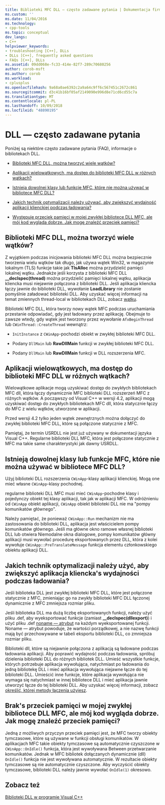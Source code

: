```yaml
---
title: Biblioteki MFC DLL — często zadawane pytania | Dokumentacja firmy Microsoft
ms.custom: ''
ms.date: 11/04/2016
ms.technology:
- cpp-tools
ms.topic: conceptual
dev_langs:
- C++
helpviewer_keywords:
- troubleshooting [C++], DLLs
- DLLs [C++], frequently asked questions
- FAQs [C++], DLLs
ms.assetid: 09dd068e-fc33-414e-82f7-289c70680256
author: corob-msft
ms.author: corob
ms.workload:
- cplusplus
ms.openlocfilehash: 9a68a0ae6392c2a9a64c9ff6c567451c2672c861
ms.sourcegitcommit: d3c41b16bf05af2149090e996d8e71cd6cd55c7a
ms.translationtype: MT
ms.contentlocale: pl-PL
ms.lasthandoff: 10/09/2018
ms.locfileid: "48890195"
---
```

# <a name="dll-frequently-asked-questions"></a>DLL — często zadawane pytania

Poniżej są niektóre często zadawane pytania (FAQ), informacje o bibliotekach DLL.

- [Biblioteki MFC DLL, można tworzyć wiele wątków?](#mfc_multithreaded_1)

- [Aplikacji wielowątkowych, ma dostęp do biblioteki MFC DLL w różnych wątkach?](#mfc_multithreaded_2)

- [Istnieją dowolnej klasy lub funkcje MFC, które nie można używać w bibliotece MFC DLL?](#mfc_prohibited_classes)

- [Jakich technik optymalizacji należy używać, aby zwiększyć wydajność aplikacji klienckiej podczas ładowania?](#mfc_optimization)

- [Występuje przeciek pamięci w mojej zwykłej bibliotece DLL MFC, ale mój kod wygląda dobrze. Jak mogę znaleźć przeciek pamięci?](#memory_leak)

## <a name="mfc_multithreaded_1"></a> Biblioteki MFC DLL, można tworzyć wiele wątków?

Z wyjątkiem podczas inicjowania biblioteki MFC DLL można bezpiecznie tworzenia wielu wątków tak długo, jak używa wątek Win32, w magazynie lokalnym (TLS) funkcje takie jak **TlsAlloc** można przydzielić pamięci lokalnej wątku. Jednakże jeśli korzysta z biblioteki MFC DLL **__declspec(thread)** można przydzielić pamięci lokalnej wątku, aplikacja kliencka musi niejawnie połączona z biblioteki DLL. Jeśli aplikacja kliencka łączy jawnie do biblioteki DLL, wywołanie **LoadLibrary** nie zostanie pomyślnie załadować biblioteki DLL. Aby uzyskać więcej informacji na temat zmiennych thread-local w bibliotekach DLL, zobacz [wątku](../cpp/thread.md).

Biblioteki MFC DLL, która tworzy nowy wątek MFC podczas uruchamiania przestanie odpowiadać, gdy jest ładowany przez aplikację. Obejmuje to zawsze wtedy, gdy wątek jest tworzony przez wywołanie `AfxBeginThread` lub `CWinThread::CreateThread` wewnątrz:

- `InitInstance` z `CWinApp`-pochodzi obiekt w zwykłej biblioteki MFC DLL.

- Podany `DllMain` lub **RawDllMain** funkcji w zwykłej biblioteki MFC DLL.

- Podany `DllMain` lub **RawDllMain** funkcji w DLL rozszerzenia MFC.

## <a name="mfc_multithreaded_2"></a> Aplikacji wielowątkowych, ma dostęp do biblioteki MFC DLL w różnych wątkach?

Wielowątkowe aplikacje mogą uzyskiwać dostęp do zwykłych bibliotekach MFC dll, która łączy dynamicznie MFC biblioteki DLL rozszerzeń MFC z różnych wątków. A począwszy od Visual C++ w wersji 4.2, aplikacji mogą uzyskiwać dostęp do zwykłych bibliotekach MFC dll, która statycznie łączy do MFC z wielu wątków, utworzone w aplikacji.

Przed wersji 4.2 tylko jeden wątek zewnętrznych można dołączyć do zwykłej biblioteki MFC DLL, które są połączone statycznie z MFC.

Pamiętaj, że termin USRDLL nie jest już używany w dokumentacji języka Visual C++. Regularne biblioteki DLL MFC, która jest połączone statycznie z MFC ma takie same charakterystyki jak dawny USRDLL.

## <a name="mfc_prohibited_classes"></a> Istnieją dowolnej klasy lub funkcje MFC, które nie można używać w bibliotece MFC DLL?

Użyj biblioteki DLL rozszerzenia `CWinApp`-klasy aplikacji klienckiej. Mogą one mieć własne `CWinApp`-klasy pochodnej.

regularne biblioteki DLL MFC musi mieć `CWinApp`-pochodne klasy i pojedynczy obiekt tej klasy aplikacji, tak jak w aplikacji MFC. W odróżnieniu od `CWinApp` obiekt aplikacji, `CWinApp` obiekt biblioteki DLL nie ma "pompy komunikatów głównego".

Należy pamiętać, że ponieważ `CWinApp::Run` mechanizm nie ma zastosowania do biblioteki DLL, aplikacja jest właścicielem pompy komunikatów głównego. Jeśli ma główne okno ramowe własnej biblioteki DLL lub otwiera Niemodalne okna dialogowe, pompy komunikatów główny aplikacji musi wywołać procedurę eksportowanych przez DLL, która z kolei wywołuje `CWinApp::PreTranslateMessage` funkcja elementu członkowskiego obiektu aplikacji DLL.

## <a name="mfc_optimization"></a> Jakich technik optymalizacji należy użyć, aby zwiększyć aplikacja kliencka&#39;s wydajności podczas ładowania?

Jeśli biblioteka DLL jest zwykłej biblioteki MFC DLL, które jest połączone statycznie z MFC, zmieniając go na zwykły biblioteki MFC DLL łączonej dynamicznie z MFC zmniejsza rozmiar pliku.

Jeśli biblioteka DLL ma dużą liczbę eksportowanych funkcji, należy użyć pliku .def, aby wyeksportować funkcje (zamiast **__declspec(dllexport)**) i użyć pliku .def [noname — atrybut](../build/exporting-functions-from-a-dll-by-ordinal-rather-than-by-name.md) na każdym wyeksportowanej funkcji. Noname — atrybut powoduje, że wartości porządkowej, a nie nazwę funkcji mają być przechowywane w tabeli eksportu biblioteki DLL, co zmniejsza rozmiar pliku.

Biblioteki dll, które są niejawnie połączona z aplikacją są ładowane podczas ładowania aplikacji. Aby poprawić wydajność podczas ładowania, spróbuj dzielenia biblioteki DLL do różnych bibliotek DLL. Umieść wszystkie funkcje, których potrzebuje aplikacja wywołująca, natychmiast po ładowania do jedną bibliotekę DLL i mieć aplikacja wywołująca niejawne łącze do tej biblioteki DLL. Umieścić inne funkcje, które aplikacja wywołująca nie wymaga się natychmiast w innej bibliotece DLL i mieć aplikacja jawnie utworzyć łącze do tej biblioteki DLL. Aby uzyskać więcej informacji, zobacz [określić, której metody łączenia użyjesz](../build/linking-an-executable-to-a-dll.md#determining-which-linking-method-to-use).

## <a name="memory_leak"></a> Brak&#39;s przeciek pamięci w mojej zwykłej bibliotece DLL MFC, ale mój kod wygląda dobrze. Jak mogę znaleźć przeciek pamięci?

Jedną z możliwych przyczyn przeciek pamięci jest, że MFC tworzy obiekty tymczasowe, które są używane w funkcji obsługi komunikatów. W aplikacjach MFC takie obiekty tymczasowe są automatycznie czyszczone w `CWinApp::OnIdle()` funkcja, która jest wywoływana Between przetwarzanie komunikatów. Jednak w MFC bibliotek dołączanych dynamicznie (dll) `OnIdle()` funkcja nie jest wywoływana automatycznie. W rezultacie obiekty tymczasowe są nie automatycznie czyszczone. Aby wyczyścić obiekty tymczasowe, biblioteki DLL należy jawnie wywołać `OnIdle(1)` okresowo.

## <a name="see-also"></a>Zobacz też

[Biblioteki DLL w programie Visual C++](../build/dlls-in-visual-cpp.md)